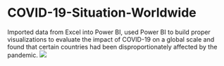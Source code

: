 # COVID-19-Situation-Worldwide

Imported data from Excel into Power BI, used Power BI to build proper visualizations to evaluate the impact of COVID-19 on a global scale and found that certain countries had been disproportionately affected by the pandemic.
<img src ="https://app.powerbi.com/groups/me/reports/7782dfde-9f27-4bc9-9a61-7c416b315344/ReportSectiona78ca19dc03bb00e213a"/>
